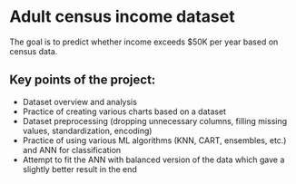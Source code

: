 # Adult census income dataset
The goal is to predict whether income exceeds $50K per year based on census data.

## Key points of the project:
* Dataset overview and analysis
* Practice of creating various charts based on a dataset
* Dataset preprocessing (dropping unnecessary columns, filling missing values, standardization, encoding)
* Practice of using various ML algorithms (KNN, CART, ensembles, etc.) and ANN for classification
* Attempt to fit the ANN with balanced version of the data which gave a slightly better result in the end
